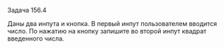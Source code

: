 Задача 156.4

Даны два инпута и кнопка. В первый инпут пользователем вводится число. По нажатию на кнопку запишите во второй инпут квадрат введенного числа.